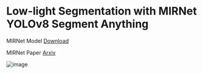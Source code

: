 # Low-light Segmentation with MIRNet YOLOv8 Segment Anything

MIRNet Model [Download](https://drive.google.com/file/d/1-6kafS_TiXfrgH0cbdRKUCOVxX5mcPoa/view?usp=sharing)

MIRNet Paper [Arxiv](https://arxiv.org/abs/2003.06792)

![image](https://user-images.githubusercontent.com/48186387/235458743-54ac9f8f-84ba-4cb4-a258-d571fec931ae.png)
